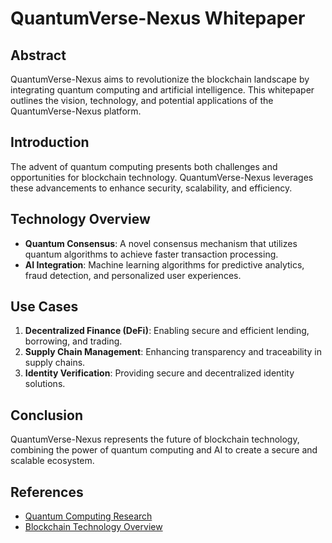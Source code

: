 # QuantumVerse-Nexus Whitepaper

## Abstract

QuantumVerse-Nexus aims to revolutionize the blockchain landscape by integrating quantum computing and artificial intelligence. This whitepaper outlines the vision, technology, and potential applications of the QuantumVerse-Nexus platform.

## Introduction

The advent of quantum computing presents both challenges and opportunities for blockchain technology. QuantumVerse-Nexus leverages these advancements to enhance security, scalability, and efficiency.

## Technology Overview

- **Quantum Consensus**: A novel consensus mechanism that utilizes quantum algorithms to achieve faster transaction processing.
- **AI Integration**: Machine learning algorithms for predictive analytics, fraud detection, and personalized user experiences.

## Use Cases

1. **Decentralized Finance (DeFi)**: Enabling secure and efficient lending, borrowing, and trading.
2. **Supply Chain Management**: Enhancing transparency and traceability in supply chains.
3. **Identity Verification**: Providing secure and decentralized identity solutions.

## Conclusion

QuantumVerse-Nexus represents the future of blockchain technology, combining the power of quantum computing and AI to create a secure and scalable ecosystem.

## References

- [Quantum Computing Research](https://example.com)
- [Blockchain Technology Overview](https://example.com)
